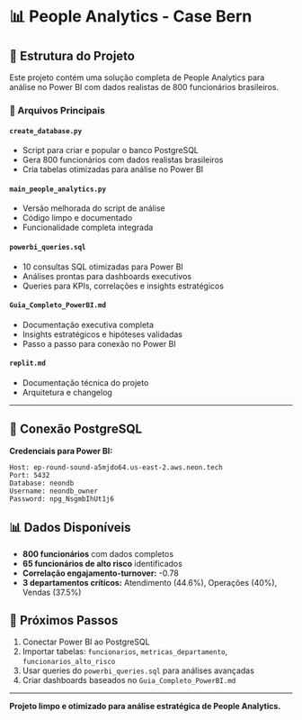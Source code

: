 # 📊 People Analytics - Case Bern

## 🎯 Estrutura do Projeto

Este projeto contém uma solução completa de People Analytics para análise no Power BI com dados realistas de 800 funcionários brasileiros.

### 📁 Arquivos Principais

#### `create_database.py`
- Script para criar e popular o banco PostgreSQL
- Gera 800 funcionários com dados realistas brasileiros
- Cria tabelas otimizadas para análise no Power BI

#### `main_people_analytics.py` 
- Versão melhorada do script de análise
- Código limpo e documentado
- Funcionalidade completa integrada

#### `powerbi_queries.sql`
- 10 consultas SQL otimizadas para Power BI
- Análises prontas para dashboards executivos
- Queries para KPIs, correlações e insights estratégicos

#### `Guia_Completo_PowerBI.md`
- Documentação executiva completa
- Insights estratégicos e hipóteses validadas
- Passo a passo para conexão no Power BI

#### `replit.md`
- Documentação técnica do projeto
- Arquitetura e changelog

---

## 🔌 Conexão PostgreSQL

**Credenciais para Power BI:**
```
Host: ep-round-sound-a5mjdo64.us-east-2.aws.neon.tech
Port: 5432
Database: neondb
Username: neondb_owner
Password: npg_NsgmbIhUt1j6
```

## 📊 Dados Disponíveis

- **800 funcionários** com dados completos
- **65 funcionários de alto risco** identificados
- **Correlação engajamento-turnover:** -0.78
- **3 departamentos críticos:** Atendimento (44.6%), Operações (40%), Vendas (37.5%)

## 🚀 Próximos Passos

1. Conectar Power BI ao PostgreSQL
2. Importar tabelas: `funcionarios`, `metricas_departamento`, `funcionarios_alto_risco`
3. Usar queries do `powerbi_queries.sql` para análises avançadas
4. Criar dashboards baseados no `Guia_Completo_PowerBI.md`

---

**Projeto limpo e otimizado para análise estratégica de People Analytics.**